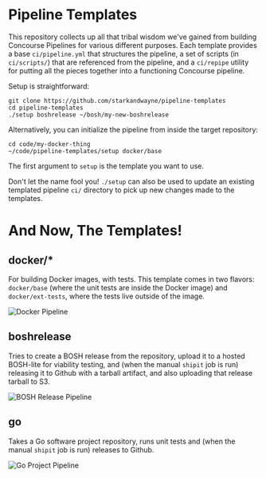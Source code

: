 Pipeline Templates
==================

This repository collects up all that tribal wisdom we've gained
from building Concourse Pipelines for various different purposes.
Each template provides a base `ci/pipeline.yml` that structures the
pipeline, a set of scripts (in `ci/scripts/`) that are referenced
from the pipeline, and a `ci/repipe` utility for putting all the
pieces together into a functioning Concourse pipeline.

Setup is straightforward:

    git clone https://github.com/starkandwayne/pipeline-templates
    cd pipeline-templates
    ./setup boshrelease ~/bosh/my-new-boshrelease

Alternatively, you can initialize the pipeline from inside the
target repository:

    cd code/my-docker-thing
    ~/code/pipeline-templates/setup docker/base

The first argument to `setup` is the template you want to use.

Don't let the name fool you!  `./setup` can also be used to update
an existing templated pipeline `ci/` directory to pick up new
changes made to the templates.



And Now, The Templates!
=======================

docker/\*
---------

For building Docker images, with tests.  This template comes in
two flavors: `docker/base` (where the unit tests are inside the
Docker image) and `docker/ext-tests`, where the tests live outside
of the image.

![Docker Pipeline][docker-pipeline]



boshrelease
-----------

Tries to create a BOSH release from the repository, upload it to a
hosted BOSH-lite for viability testing, and (when the manual
`shipit` job is run) releasing it to Github with a tarball
artifact, and also uploading that release tarball to S3.

![BOSH Release Pipeline][boshrelease-pipeline]



go
--

Takes a Go software project repository, runs unit tests and
(when the manual `shipit` job is run) releases to Github.

![Go Project Pipeline][go-pipeline]




[docker-pipeline]:      https://raw.githubusercontent.com/starkandwayne/pipeline-templates/master/screenshots/docker.png
[boshrelease-pipeline]: https://raw.githubusercontent.com/starkandwayne/pipeline-templates/master/screenshots/boshrelease.png
[go-pipeline]:          https://raw.githubusercontent.com/starkandwayne/pipeline-templates/master/screenshots/go.png
